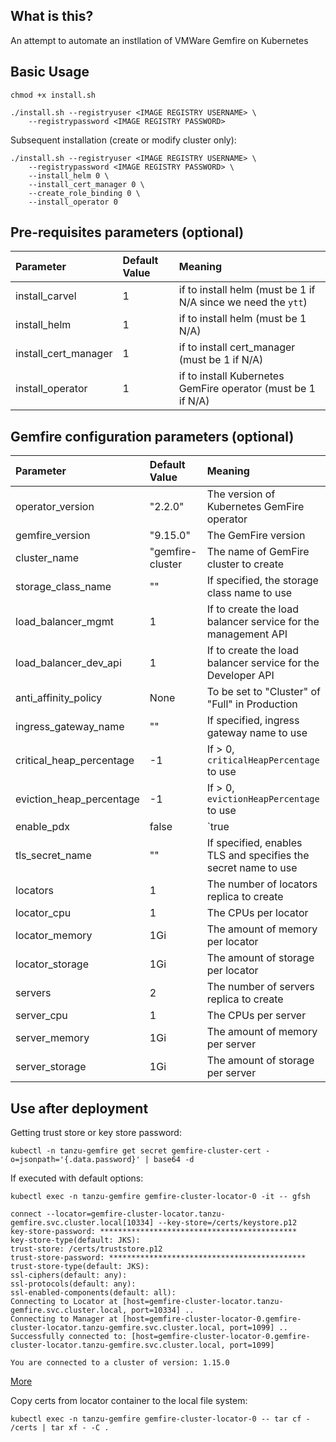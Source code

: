 ## What is this?
An attempt to automate an instllation of VMWare Gemfire on Kubernetes

## Basic Usage
```
chmod +x install.sh

./install.sh --registryuser <IMAGE REGISTRY USERNAME> \
    --registrypassword <IMAGE REGISTRY PASSWORD>

```

Subsequent installation (create or modify cluster only):
```
./install.sh --registryuser <IMAGE REGISTRY USERNAME> \ 
    --registrypassword <IMAGE REGISTRY PASSWORD> \
    --install_helm 0 \
    --install_cert_manager 0 \
    --create_role_binding 0 \
    --install_operator 0
```

## Pre-requisites parameters (optional)

| Parameter           | Default Value | Meaning |
|:------------------  |:--------------|:--------|
| install_carvel      | 1             | if to install helm (must be 1 if N/A since we need the `ytt`) |
| install_helm        | 1             | if to install helm (must be 1 N/A) |
| install_cert_manager| 1             | if to install cert_manager (must be 1 if N/A) |
| install_operator    | 1             | if to install Kubernetes GemFire operator (must be 1 if N/A) |

## Gemfire configuration parameters (optional)
| Parameter                | Default Value   | Meaning |
|:------------------       |:--------------  |:--------|
| operator_version         | "2.2.0"         | The version of Kubernetes GemFire operator |
| gemfire_version          | "9.15.0"        | The GemFire version |
| cluster_name             | "gemfire-cluster| The name of GemFire cluster to create |
| storage_class_name       | ""              | If specified, the storage class name to use |
| load_balancer_mgmt       | 1               | If to create the load balancer service for the management API |
| load_balancer_dev_api    | 1               | If to create the load balancer service for the Developer API |
| anti_affinity_policy     | None            | To be set to "Cluster" of "Full" in Production |
| ingress_gateway_name     | ""              | If specified, ingress gateway name to use |
| critical_heap_percentage | -1              | If > 0, `criticalHeapPercentage` to use |
| eviction_heap_percentage | -1              | If > 0, `evictionHeapPercentage` to use |
| enable_pdx               | false           | `true|false` to enable or disable the Pdx serialization |
| tls_secret_name          | ""              | If specified, enables TLS and specifies the secret name to use |
| locators                 | 1               | The number of locators replica to create |
| locator_cpu              | 1               | The CPUs per locator |
| locator_memory           | 1Gi             | The amount of memory per locator |
| locator_storage          | 1Gi             | The amount of storage per locator |
| servers                  | 2               | The number of servers replica to create |
| server_cpu               | 1               | The CPUs per server |
| server_memory            | 1Gi             | The amount of memory per server |
| server_storage           | 1Gi             | The amount of storage per server |

## Use after deployment

Getting trust store or key store password:
```
kubectl -n tanzu-gemfire get secret gemfire-cluster-cert -o=jsonpath='{.data.password}' | base64 -d
```

If executed with default options:
```
kubectl exec -n tanzu-gemfire gemfire-cluster-locator-0 -it -- gfsh

connect --locator=gemfire-cluster-locator.tanzu-gemfire.svc.cluster.local[10334] --key-store=/certs/keystore.p12
key-store-password: ********************************************
key-store-type(default: JKS): 
trust-store: /certs/truststore.p12
trust-store-password: ********************************************
trust-store-type(default: JKS): 
ssl-ciphers(default: any): 
ssl-protocols(default: any): 
ssl-enabled-components(default: all): 
Connecting to Locator at [host=gemfire-cluster-locator.tanzu-gemfire.svc.cluster.local, port=10334] ..
Connecting to Manager at [host=gemfire-cluster-locator-0.gemfire-cluster-locator.tanzu-gemfire.svc.cluster.local, port=1099] ..
Successfully connected to: [host=gemfire-cluster-locator-0.gemfire-cluster-locator.tanzu-gemfire.svc.cluster.local, port=1099]

You are connected to a cluster of version: 1.15.0

```
[More](https://docs.vmware.com/en/VMware-Tanzu-GemFire-for-Kubernetes/2.1/gf-k8s/GUID-work-with-cluster.html)

Copy certs from locator container to the local file system:
```
kubectl exec -n tanzu-gemfire gemfire-cluster-locator-0 -- tar cf - /certs | tar xf - -C .

```

